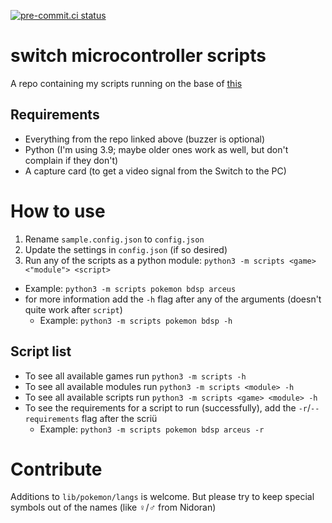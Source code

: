 [![pre-commit.ci status](https://results.pre-commit.ci/badge/github/niyrme/switch-microcontroller-scripts/main.svg)](https://results.pre-commit.ci/latest/github/niyrme/switch-microcontroller-scripts/main)

# switch microcontroller scripts

A repo containing my scripts running on the base of [this](https://github.com/asottile/switch-microcontroller)

## Requirements
- Everything from the repo linked above (buzzer is optional)
- Python (I'm using 3.9; maybe older ones work as well, but don't complain if they don't)
- A capture card (to get a video signal from the Switch to the PC)


# How to use
1. Rename `sample.config.json` to `config.json`
2. Update the settings in `config.json` (if so desired)
3. Run any of the scripts as a python module: `python3 -m scripts <game> <"module"> <script>`
  - Example: `python3 -m scripts pokemon bdsp arceus`
  - for more information add the `-h` flag after any of the arguments (doesn't quite work after `script`)
    - Example: `python3 -m scripts pokemon bdsp -h`

## Script list
- To see all available games run `python3 -m scripts -h`
- To see all available modules run `python3 -m scripts <module> -h`
- To see all available scripts run `python3 -m scripts <game> <module> -h`
- To see the requirements for a script to run (successfully), add the `-r`/`--requirements` flag after the scriü
  - Example: `python3 -m scripts pokemon bdsp arceus -r`

# Contribute
Additions to `lib/pokemon/langs` is welcome. But please try to keep special symbols out of the names (like ♀/♂ from Nidoran)
